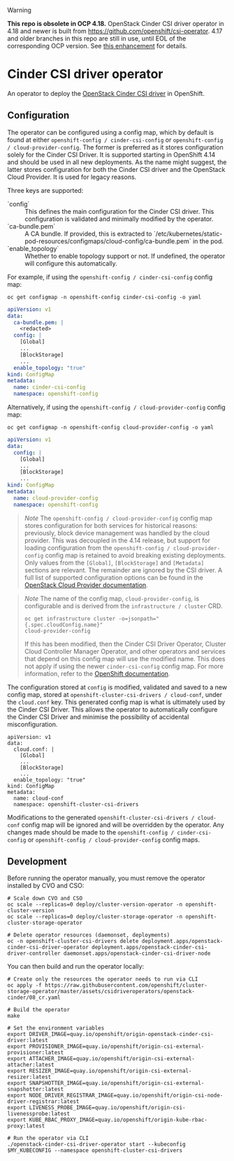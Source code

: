 > [!warning]
> **This repo is obsolete in OCP 4.18.**
> OpenStack Cinder CSI driver operator in 4.18 and newer is built from https://github.com/openshift/csi-operator.
> 4.17 and older branches in this repo are still in use, until EOL of the corresponding OCP version.
> See [this enhancement](https://github.com/openshift/enhancements/blob/master/enhancements/storage/csi-driver-operator-merge.md) for details.

# Cinder CSI driver operator

An operator to deploy the [OpenStack Cinder CSI driver](https://github.com/openshift/cloud-provider-openstack/tree/master/pkg/csi/cinder) in OpenShift.

## Configuration

The operator can be configured using a config map, which by default is found at either `openshift-config / cinder-csi-config` or `openshift-config / cloud-provider-config`.
The former is preferred as it stores configuration solely for the Cinder CSI Driver.
It is supported starting in OpenShift 4.14 and should be used in all new deployments.
As the name might suggest, the latter stores configuration for both the Cinder CSI driver and the OpenStack Cloud Provider.
It is used for legacy reasons.

Three keys are supported:

<dl>
<dt>`config`</dt>
<dd>
This defines the main configuration for the Cinder CSI driver.
This configuration is validated and minimally modified by the operator.
</dd>
<dt>`ca-bundle.pem`</dt>
<dd>
A CA bundle.
If provided, this is extracted to `/etc/kubernetes/static-pod-resources/configmaps/cloud-config/ca-bundle.pem` in the pod.
</dd>
<dt>`enable_topology`</dt>
<dd>
Whether to enable topology support or not.
If undefined, the operator will configure this automatically.
</dd>
</dl>

For example, if using the `openshift-config / cinder-csi-config` config map:

```shell
oc get configmap -n openshift-config cinder-csi-config -o yaml
```

```yaml
apiVersion: v1
data:
  ca-bundle.pem: |
    <redacted>
  config: |
    [Global]
    ...
    [BlockStorage]
    ...
  enable_topology: "true"
kind: ConfigMap
metadata:
  name: cinder-csi-config
  namespace: openshift-config
```

Alternatively, if using the `openshift-config / cloud-provider-config` config map:

```shell
oc get configmap -n openshift-config cloud-provider-config -o yaml
```

```yaml
apiVersion: v1
data:
  config: |
    [Global]
    ...
    [BlockStorage]
    ...
kind: ConfigMap
metadata:
  name: cloud-provider-config
  namespace: openshift-config
```

> *Note*
> The `openshift-config / cloud-provider-config` config map stores configuration for both services for historical reasons: previously, block device management was handled by the cloud provider.
> This was decoupled in the 4.14 release, but support for loading configuration from the `openshift-config / cloud-provider-config` config map is retained to avoid breaking existing deployments.
> Only values from the `[Global]`, `[BlockStorage]` and `[Metadata]` sections are relevant. The remainder are ignored by the CSI driver.
> A full list of supported configuration options can be found in the [OpenStack Cloud Provider documentation](https://github.com/kubernetes/cloud-provider-openstack/blob/master/docs/cinder-csi-plugin/using-cinder-csi-plugin.md#driver-config).

> *Note*
> The name of the config map, `cloud-provider-config`, is configurable and is derived from the `infrastructure / cluster` CRD.
>
>     oc get infrastructure cluster -o=jsonpath="{.spec.cloudConfig.name}"
>     cloud-provider-config
>
> If this has been modified, then the Cinder CSI Driver Operator, Cluster Cloud Controller Manager Operator,
> and other operators and services that depend on this config map will use the modified name.
> This does not apply if using the newer `cinder-csi-config` config map.
> For more information, refer to the [OpenShift documentation](https://docs.openshift.com/container-platform/4.12/rest_api/config_apis/infrastructure-config-openshift-io-v1.html#spec-cloudconfig).

The configuration stored at `config` is modified, validated and saved to a new config map, stored at `openshift-cluster-csi-drivers / cloud-conf`, under the `cloud.conf` key.
This generated config map is what is ultimately used by the Cinder CSI Driver.
This allows the operator to automatically configure the Cinder CSI Driver and minimise the possibility of accidental misconfiguration.

```shell
apiVersion: v1
data:
  cloud.conf: |
    [Global]
    ...
    [BlockStorage]
    ...
  enable_topology: "true"
kind: ConfigMap
metadata:
  name: cloud-conf
  namespace: openshift-cluster-csi-drivers
```

Modifications to the generated `openshift-cluster-csi-drivers / cloud-conf` config map will be ignored and will be overridden by the operator.
Any changes made should be made to the `openshift-config / cinder-csi-config` or `openshift-config / cloud-provider-config` config maps.

## Development

Before running the operator manually, you must remove the operator installed by CVO and CSO:

```shell
# Scale down CVO and CSO
oc scale --replicas=0 deploy/cluster-version-operator -n openshift-cluster-version
oc scale --replicas=0 deploy/cluster-storage-operator -n openshift-cluster-storage-operator

# Delete operator resources (daemonset, deployments)
oc -n openshift-cluster-csi-drivers delete deployment.apps/openstack-cinder-csi-driver-operator deployment.apps/openstack-cinder-csi-driver-controller daemonset.apps/openstack-cinder-csi-driver-node
```

You can then build and run the operator locally:

```shell
# Create only the resources the operator needs to run via CLI
oc apply -f https://raw.githubusercontent.com/openshift/cluster-storage-operator/master/assets/csidriveroperators/openstack-cinder/08_cr.yaml

# Build the operator
make

# Set the environment variables
export DRIVER_IMAGE=quay.io/openshift/origin-openstack-cinder-csi-driver:latest
export PROVISIONER_IMAGE=quay.io/openshift/origin-csi-external-provisioner:latest
export ATTACHER_IMAGE=quay.io/openshift/origin-csi-external-attacher:latest
export RESIZER_IMAGE=quay.io/openshift/origin-csi-external-resizer:latest
export SNAPSHOTTER_IMAGE=quay.io/openshift/origin-csi-external-snapshotter:latest
export NODE_DRIVER_REGISTRAR_IMAGE=quay.io/openshift/origin-csi-node-driver-registrar:latest
export LIVENESS_PROBE_IMAGE=quay.io/openshift/origin-csi-livenessprobe:latest
export KUBE_RBAC_PROXY_IMAGE=quay.io/openshift/origin-kube-rbac-proxy:latest

# Run the operator via CLI
./openstack-cinder-csi-driver-operator start --kubeconfig $MY_KUBECONFIG --namespace openshift-cluster-csi-drivers
```
